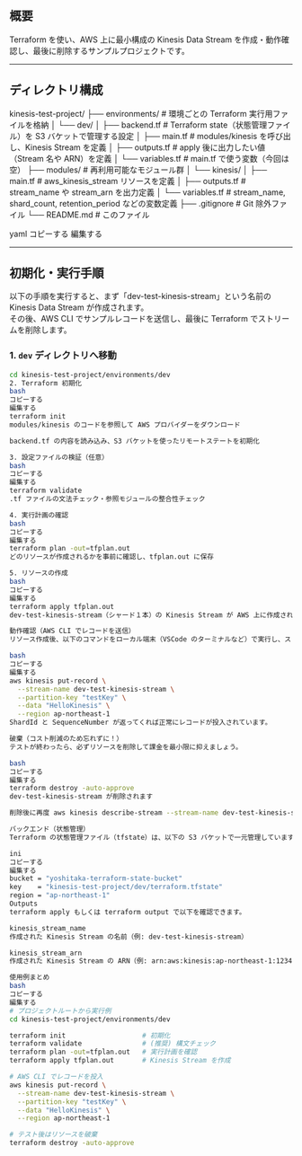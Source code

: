## 概要
Terraform を使い、AWS 上に最小構成の Kinesis Data Stream を作成・動作確認し、最後に削除するサンプルプロジェクトです。  

---

## ディレクトリ構成

kinesis-test-project/
├── environments/ # 環境ごとの Terraform 実行用ファイルを格納
│ └── dev/
│ ├── backend.tf # Terraform state（状態管理ファイル）を S3 バケットで管理する設定
│ ├── main.tf # modules/kinesis を呼び出し、Kinesis Stream を定義
│ ├── outputs.tf # apply 後に出力したい値（Stream 名や ARN）を定義
│ └── variables.tf # main.tf で使う変数（今回は空）
├── modules/ # 再利用可能なモジュール群
│ └── kinesis/
│ ├── main.tf # aws_kinesis_stream リソースを定義
│ ├── outputs.tf # stream_name や stream_arn を出力定義
│ └── variables.tf # stream_name, shard_count, retention_period などの変数定義
├── .gitignore # Git 除外ファイル
└── README.md # このファイル

yaml
コピーする
編集する

---

## 初期化・実行手順

以下の手順を実行すると、まず「dev-test-kinesis-stream」という名前の Kinesis Data Stream が作成されます。  
その後、AWS CLI でサンプルレコードを送信し、最後に Terraform でストリームを削除します。

### 1. `dev` ディレクトリへ移動
```bash
cd kinesis-test-project/environments/dev
2. Terraform 初期化
bash
コピーする
編集する
terraform init
modules/kinesis のコードを参照して AWS プロバイダーをダウンロード

backend.tf の内容を読み込み、S3 バケットを使ったリモートステートを初期化

3. 設定ファイルの検証（任意）
bash
コピーする
編集する
terraform validate
.tf ファイルの文法チェック・参照モジュールの整合性チェック

4. 実行計画の確認
bash
コピーする
編集する
terraform plan -out=tfplan.out
どのリソースが作成されるかを事前に確認し、tfplan.out に保存

5. リソースの作成
bash
コピーする
編集する
terraform apply tfplan.out
dev-test-kinesis-stream（シャード１本）の Kinesis Stream が AWS 上に作成されます

動作確認（AWS CLI でレコードを送信）
リソース作成後、以下のコマンドをローカル端末（VSCode のターミナルなど）で実行し、ストリームにサンプルデータを投入します。

bash
コピーする
編集する
aws kinesis put-record \
  --stream-name dev-test-kinesis-stream \
  --partition-key "testKey" \
  --data "HelloKinesis" \
  --region ap-northeast-1
ShardId と SequenceNumber が返ってくれば正常にレコードが投入されています。

破棄（コスト削減のため忘れずに！）
テストが終わったら、必ずリソースを削除して課金を最小限に抑えましょう。

bash
コピーする
編集する
terraform destroy -auto-approve
dev-test-kinesis-stream が削除されます

削除後に再度 aws kinesis describe-stream --stream-name dev-test-kinesis-stream を実行すると ResourceNotFoundException が返ります

バックエンド（状態管理）
Terraform の状態管理ファイル（tfstate）は、以下の S3 バケットで一元管理しています。

ini
コピーする
編集する
bucket = "yoshitaka-terraform-state-bucket"  
key    = "kinesis-test-project/dev/terraform.tfstate"  
region = "ap-northeast-1"
Outputs
terraform apply もしくは terraform output で以下を確認できます。

kinesis_stream_name
作成された Kinesis Stream の名前（例: dev-test-kinesis-stream）

kinesis_stream_arn
作成された Kinesis Stream の ARN（例: arn:aws:kinesis:ap-northeast-1:123456789012:stream/dev-test-kinesis-stream）

使用例まとめ
bash
コピーする
編集する
# プロジェクトルートから実行例
cd kinesis-test-project/environments/dev

terraform init                   # 初期化
terraform validate               # (推奨) 構文チェック
terraform plan -out=tfplan.out   # 実行計画を確認
terraform apply tfplan.out       # Kinesis Stream を作成

# AWS CLI でレコードを投入
aws kinesis put-record \
  --stream-name dev-test-kinesis-stream \
  --partition-key "testKey" \
  --data "HelloKinesis" \
  --region ap-northeast-1

# テスト後はリソースを破棄
terraform destroy -auto-approve